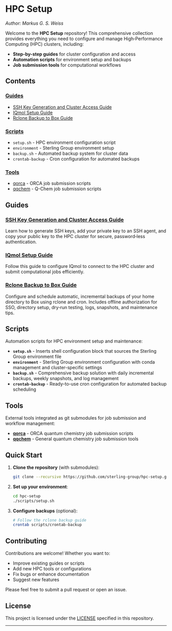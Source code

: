 # HPC Setup

*Author: Markus G. S. Weiss*  

Welcome to the **HPC Setup** repository! This comprehensive collection provides everything you need to configure and manage High‑Performance Computing (HPC) clusters, including:

- **Step-by-step guides** for cluster configuration and access
- **Automation scripts** for environment setup and backups
- **Job submission tools** for computational workflows

## Contents

### [Guides](guides/)
- [SSH Key Generation and Cluster Access Guide](guides/ssh-key-guide/README.md)
- [IQmol Setup Guide](guides/iqmol-guide/README.md)
- [Rclone Backup to Box Guide](guides/rclone-backup-guide/README.md)

### [Scripts](scripts/)
- `setup.sh` - HPC environment configuration script
- `environment` - Sterling Group environment setup
- `backup.sh` - Automated backup system for cluster data
- `crontab-backup` - Cron configuration for automated backups

### [Tools](tools/)
- [qorca](tools/qorca/) - ORCA job submission scripts
- [qqchem](tools/qqchem/) - Q-Chem job submission scripts

## Guides

### [SSH Key Generation and Cluster Access Guide](guides/ssh-key-guide/README.md)

Learn how to generate SSH keys, add your private key to an SSH agent, and copy your public key to the HPC cluster for secure, password‑less authentication.

### [IQmol Setup Guide](guides/iqmol-guide/README.md)

Follow this guide to configure IQmol to connect to the HPC cluster and submit computational jobs efficiently.

### [Rclone Backup to Box Guide](guides/rclone-backup-guide/README.md)

Configure and schedule automatic, incremental backups of your home directory to Box using rclone and cron. Includes offline authorization for SSO, directory setup, dry‑run testing, logs, snapshots, and maintenance tips.

## Scripts

Automation scripts for HPC environment setup and maintenance:

- **`setup.sh`** - Inserts shell configuration block that sources the Sterling Group environment file
- **`environment`** - Sterling Group environment configuration with conda management and cluster-specific settings
- **`backup.sh`** - Comprehensive backup solution with daily incremental backups, weekly snapshots, and log management
- **`crontab-backup`** - Ready-to-use cron configuration for automated backup scheduling

## Tools

External tools integrated as git submodules for job submission and workflow management:

- **[qorca](https://github.com/Markus-G-S-Weiss/qorca)** - ORCA quantum chemistry job submission scripts
- **[qqchem](https://github.com/Markus-G-S-Weiss/qqchem)** - General quantum chemistry job submission tools

## Quick Start

1. **Clone the repository** (with submodules):
   ```bash
   git clone --recursive https://github.com/sterling-group/hpc-setup.git
   ```

2. **Set up your environment**:
   ```bash
   cd hpc-setup
   ./scripts/setup.sh
   ```

3. **Configure backups** (optional):
   ```bash
   # Follow the rclone backup guide
   crontab scripts/crontab-backup
   ```

## Contributing

Contributions are welcome! Whether you want to:
- Improve existing guides or scripts
- Add new HPC tools or configurations
- Fix bugs or enhance documentation
- Suggest new features

Please feel free to submit a pull request or open an issue.

## License

This project is licensed under the [LICENSE](LICENSE) specified in this repository.

---